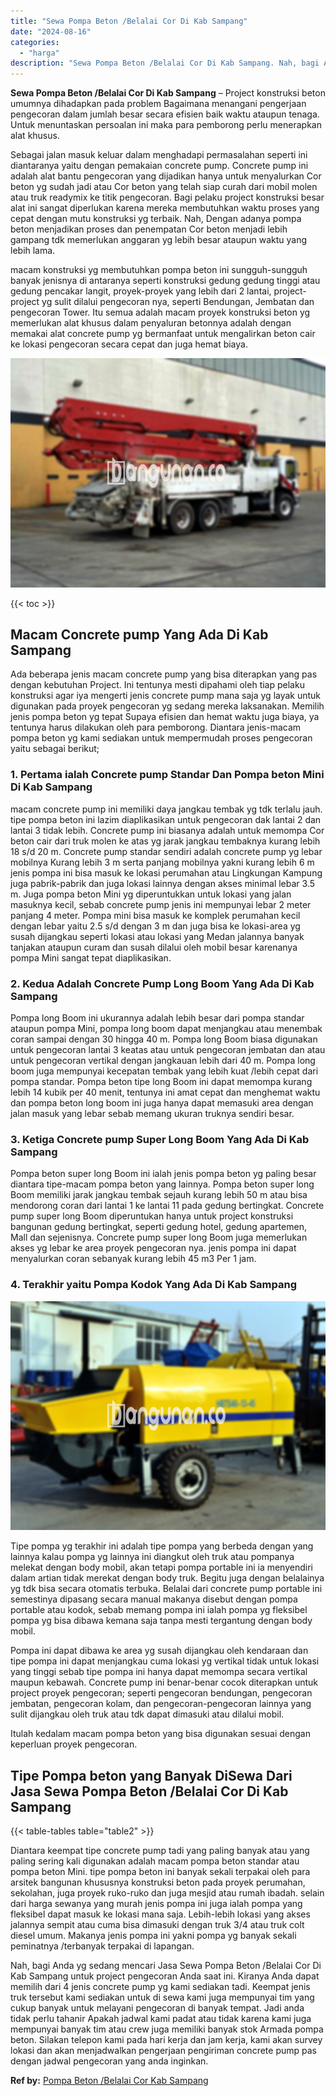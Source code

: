 ```yaml
---
title: "Sewa Pompa Beton /Belalai Cor Di Kab Sampang"
date: "2024-08-16"
categories: 
  - "harga"
description: "Sewa Pompa Beton /Belalai Cor Di Kab Sampang. Nah, bagi Anda yg sedang mencari Jasa Sewa Pompa Beton /Belalai Cor Di Kab Sampang untuk project pengecoran And..."
---
```


**Sewa Pompa Beton /Belalai Cor Di Kab Sampang** – Project konstruksi beton umumnya dihadapkan pada problem Bagaimana menangani pengerjaan pengecoran dalam jumlah besar secara efisien baik waktu ataupun tenaga. Untuk menuntaskan persoalan ini maka para pemborong perlu menerapkan alat khusus.

Sebagai jalan masuk keluar dalam menghadapi permasalahan seperti ini diantaranya yaitu dengan pemakaian concrete pump. Concrete pump ini adalah alat bantu pengecoran yang dijadikan hanya untuk menyalurkan Cor beton yg sudah jadi atau Cor beton yang telah siap curah dari mobil molen atau truk readymix ke titik pengecoran. Bagi pelaku project konstruksi besar alat ini sangat diperlukan karena mereka membutuhkan waktu proses yang cepat dengan mutu konstruksi yg terbaik. Nah, Dengan adanya pompa beton menjadikan proses dan penempatan Cor beton menjadi lebih gampang tdk memerlukan anggaran yg lebih besar ataupun waktu yang lebih lama.

macam konstruksi yg membutuhkan pompa beton ini sungguh-sungguh banyak jenisnya di antaranya seperti konstruksi gedung gedung tinggi atau gedung pencakar langit, proyek-proyek yang lebih dari 2 lantai, project-project yg sulit dilalui pengecoran nya, seperti Bendungan, Jembatan dan pengecoran Tower. Itu semua adalah macam proyek konstruksi beton yg memerlukan alat khusus dalam penyaluran betonnya adalah dengan memakai alat concrete pump yg bermanfaat untuk mengalirkan beton cair ke lokasi pengecoran secara cepat dan juga hemat biaya.

![Sewa Pompa Beton /Belalai Cor Di Kab Sampang](/images/sewa-concrete-pump-32.png)

{{< toc >}}

## Macam Concrete pump Yang Ada Di Kab Sampang

Ada beberapa jenis macam concrete pump yang bisa diterapkan yang pas dengan kebutuhan Project. Ini tentunya mesti dipahami oleh tiap pelaku konstruksi agar iya mengerti jenis concrete pump mana saja yg layak untuk digunakan pada proyek pengecoran yg sedang mereka laksanakan. Memilih jenis pompa beton yg tepat Supaya efisien dan hemat waktu juga biaya, ya tentunya harus dilakukan oleh para pemborong. Diantara jenis-macam pompa beton yg kami sediakan untuk mempermudah proses pengecoran yaitu sebagai berikut;

### 1\. Pertama ialah Concrete pump Standar Dan Pompa beton Mini Di Kab Sampang

macam concrete pump ini memiliki daya jangkau tembak yg tdk terlalu jauh. tipe pompa beton ini lazim diaplikasikan untuk pengecoran dak lantai 2 dan lantai 3 tidak lebih. Concrete pump ini biasanya adalah untuk memompa Cor beton cair dari truk molen ke atas yg jarak jangkau tembaknya kurang lebih 18 s/d 20 m. Concrete pump standar sendiri adalah concrete pump yg lebar mobilnya Kurang lebih 3 m serta panjang mobilnya yakni kurang lebih 6 m jenis pompa ini bisa masuk ke lokasi perumahan atau Lingkungan Kampung juga pabrik-pabrik dan juga lokasi lainnya dengan akses minimal lebar 3.5 m. Juga pompa beton Mini yg diperuntukkan untuk lokasi yang jalan masuknya kecil, sebab concrete pump jenis ini mempunyai lebar 2 meter panjang 4 meter. Pompa mini bisa masuk ke komplek perumahan kecil dengan lebar yaitu 2.5 s/d dengan 3 m dan juga bisa ke lokasi-area yg susah dijangkau seperti lokasi atau lokasi yang Medan jalannya banyak tanjakan ataupun curam dan susah dilalui oleh mobil besar karenanya pompa Mini sangat tepat diaplikasikan.

### 2\. Kedua Adalah Concrete Pump Long Boom Yang Ada Di Kab Sampang

Pompa long Boom ini ukurannya adalah lebih besar dari pompa standar ataupun pompa Mini, pompa long boom dapat menjangkau atau menembak coran sampai dengan 30 hingga 40 m. Pompa long Boom biasa digunakan untuk pengecoran lantai 3 keatas atau untuk pengecoran jembatan dan atau untuk pengecoran vertikal dengan jangkauan lebih dari 40 m. Pompa long boom juga mempunyai kecepatan tembak yang lebih kuat /lebih cepat dari pompa standar. Pompa beton tipe long Boom ini dapat memompa kurang lebih 14 kubik per 40 menit, tentunya ini amat cepat dan menghemat waktu dan pompa beton long boom ini juga hanya dapat memasuki area dengan jalan masuk yang lebar sebab memang ukuran truknya sendiri besar.

### 3\. Ketiga Concrete pump Super Long Boom Yang Ada Di Kab Sampang

Pompa beton super long Boom ini ialah jenis pompa beton yg paling besar diantara tipe-macam pompa beton yang lainnya. Pompa beton super long Boom memiliki jarak jangkau tembak sejauh kurang lebih 50 m atau bisa mendorong coran dari lantai 1 ke lantai 11 pada gedung bertingkat. Concrete pump super long Boom diperuntukan hanya untuk project konstruksi bangunan gedung bertingkat, seperti gedung hotel, gedung apartemen, Mall dan sejenisnya. Concrete pump super long Boom juga memerlukan akses yg lebar ke area proyek pengecoran nya. jenis pompa ini dapat menyalurkan coran sebanyak kurang lebih 45 m3 Per 1 jam.

### 4\. Terakhir yaitu Pompa Kodok Yang Ada Di Kab Sampang

![Sewa Pompa Beton /Belalai Cor Di Kab Sampang](/images/sewa-concrete-pump-20.png)

Tipe pompa yg terakhir ini adalah tipe pompa yang berbeda dengan yang lainnya kalau pompa yg lainnya ini diangkut oleh truk atau pompanya melekat dengan body mobil, akan tetapi pompa portable ini ia menyendiri dalam artian tidak merekat dengan body truk. Begitu juga dengan belalainya yg tdk bisa secara otomatis terbuka. Belalai dari concrete pump portable ini semestinya dipasang secara manual makanya disebut dengan pompa portable atau kodok, sebab memang pompa ini ialah pompa yg fleksibel pompa yg bisa dibawa kemana saja tanpa mesti tergantung dengan body mobil.

Pompa ini dapat dibawa ke area yg susah dijangkau oleh kendaraan dan tipe pompa ini dapat menjangkau cuma lokasi yg vertikal tidak untuk lokasi yang tinggi sebab tipe pompa ini hanya dapat memompa secara vertikal maupun kebawah. Concrete pump ini benar-benar cocok diterapkan untuk project proyek pengecoran; seperti pengecoran bendungan, pengecoran jembatan, pengecoran kolam, dan pengecoran-pengecoran lainnya yang sulit dijangkau oleh truk atau tdk dapat dimasuki atau dilalui mobil.

Itulah kedalam macam pompa beton yang bisa digunakan sesuai dengan keperluan proyek pengecoran.

## Tipe Pompa beton yang Banyak DiSewa Dari Jasa Sewa Pompa Beton /Belalai Cor Di Kab Sampang

{{< table-tables table="table2" >}}

Diantara keempat tipe concrete pump tadi yang paling banyak atau yang paling sering kali digunakan adalah macam pompa beton standar atau pompa beton Mini. tipe pompa beton ini banyak sekali terpakai oleh para arsitek bangunan khususnya konstruksi beton pada proyek perumahan, sekolahan, juga proyek ruko-ruko dan juga mesjid atau rumah ibadah. selain dari harga sewanya yang murah jenis pompa ini juga ialah pompa yang fleksibel dapat masuk ke lokasi mana saja. Lebih-lebih lokasi yang akses jalannya sempit atau cuma bisa dimasuki dengan truk 3/4 atau truk colt diesel umum. Makanya jenis pompa ini yakni pompa yg banyak sekali peminatnya /terbanyak terpakai di lapangan.

Nah, bagi Anda yg sedang mencari Jasa Sewa Pompa Beton /Belalai Cor Di Kab Sampang untuk project pengecoran Anda saat ini. Kiranya Anda dapat memilih dari 4 jenis concrete pump yg kami sediakan tadi. Keempat jenis truk tersebut kami sediakan untuk di sewa kami juga mempunyai tim yang cukup banyak untuk melayani pengecoran di banyak tempat. Jadi anda tidak perlu tahanir Apakah jadwal kami padat atau tidak karena kami juga mempunyai banyak tim atau crew juga memiliki banyak stok Armada pompa beton. Silakan telepon kami pada hari kerja dan jam kerja, kami akan survey lokasi dan akan menjadwalkan pengerjaan pengiriman concrete pump pas dengan jadwal pengecoran yang anda inginkan.

**Ref by:** [Pompa Beton /Belalai Cor Kab Sampang](https://id.wikipedia.org/wiki/Pompa)
